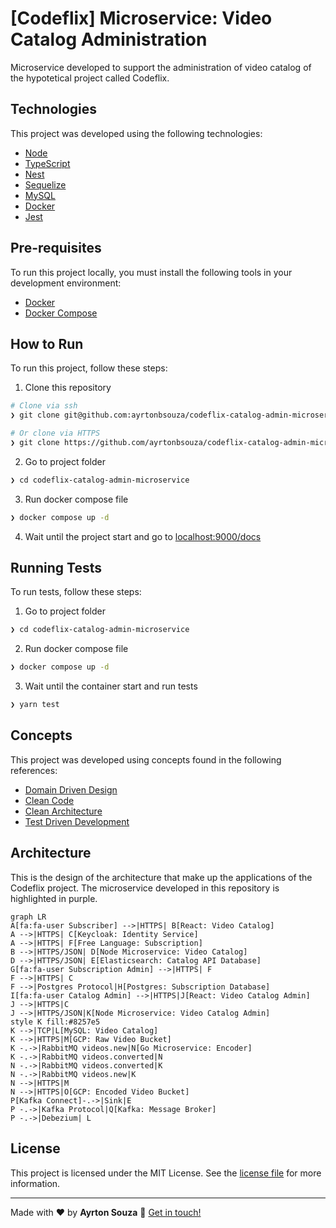 
# [Codeflix] Microservice: Video Catalog Administration
Microservice developed to support the administration of video catalog of the hypotetical project called Codeflix.
## Technologies
This project was developed using the following technologies:
- [Node](https://nodejs.org/en/)
- [TypeScript](https://www.typescriptlang.org/)
- [Nest](https://nestjs.com/)
- [Sequelize](https://sequelize.org/)
- [MySQL](https://www.mysql.com/)
- [Docker](https://www.docker.com/)
- [Jest](https://jestjs.io/)
## Pre-requisites
To run this project locally, you must install the following tools in your development environment:
- [Docker](https://www.docker.com/)
- [Docker Compose](https://docs.docker.com/compose/)
## How to Run
To run this project, follow these steps:
1. Clone this repository
```bash
# Clone via ssh
❯ git clone git@github.com:ayrtonbsouza/codeflix-catalog-admin-microservice.git

# Or clone via HTTPS
❯ git clone https://github.com/ayrtonbsouza/codeflix-catalog-admin-microservice.git
```
2. Go to project folder
```bash
❯ cd codeflix-catalog-admin-microservice
```
3. Run docker compose file
```bash
❯ docker compose up -d
```
4. Wait until the project start and go to [localhost:9000/docs](localhost:9000/docs)
## Running Tests
To run tests, follow these steps:
1. Go to project folder
```bash
❯ cd codeflix-catalog-admin-microservice
```
2. Run docker compose file
```bash
❯ docker compose up -d
```
3. Wait until the container start and run tests
```bash
❯ yarn test
```
## Concepts
This project was developed using concepts found in the following references:
- [Domain Driven Design](https://www.amazon.com/Domain-Driven-Design-Tackling-Complexity-Software/dp/0321125215/ref=sr_1_1?keywords=domain+driven+design&qid=1659496893&s=books&sprefix=domain+dr%2Cstripbooks-intl-ship%2C215&sr=1-1)
- [Clean Code](https://www.amazon.com/Clean-Code-Handbook-Software-Craftsmanship/dp/0132350882)
- [Clean Architecture](https://www.amazon.com/Clean-Architecture-Craftsmans-Software-Structure/dp/0134494164/ref=sr_1_1?keywords=clean+architecture&qid=1659496918&s=books&sprefix=clean+archi%2Cstripbooks-intl-ship%2C181&sr=1-1)
- [Test Driven Development](https://www.amazon.com/Learning-Test-Driven-Development-Polyglot-Uncluttered/dp/1098106474/ref=sr_1_2?crid=KVDJAO2X3D08&keywords=test+driven+development+javascript&qid=1659496955&s=books&sprefix=test+driven+development+javascript%2Cstripbooks-intl-ship%2C163&sr=1-2)
## Architecture
This is the design of the architecture that make up the applications of the Codeflix project. The microservice developed in this repository is highlighted in purple.
```mermaid
graph LR
A[fa:fa-user Subscriber] -->|HTTPS| B[React: Video Catalog]
A -->|HTTPS| C[Keycloak: Identity Service]
A -->|HTTPS| F[Free Language: Subscription]
B -->|HTTPS/JSON| D[Node Microservice: Video Catalog]
D -->|HTTPS/JSON| E[Elasticsearch: Catalog API Database]
G[fa:fa-user Subscription Admin] -->|HTTPS| F
F -->|HTTPS| C
F -->|Postgres Protocol|H[Postgres: Subscription Database]
I[fa:fa-user Catalog Admin] -->|HTTPS|J[React: Video Catalog Admin]
J -->|HTTPS|C
J -->|HTTPS/JSON|K[Node Microservice: Video Catalog Admin]
style K fill:#8257e5
K -->|TCP|L[MySQL: Video Catalog]
K -->|HTTPS|M[GCP: Raw Video Bucket]
K -.->|RabbitMQ videos.new|N[Go Microservice: Encoder]
K -.->|RabbitMQ videos.converted|N
N -.->|RabbitMQ videos.converted|K
N -.->|RabbitMQ videos.new|K
N -->|HTTPS|M
N -->|HTTPS|O[GCP: Encoded Video Bucket]
P[Kafka Connect]-.->|Sink|E
P -.->|Kafka Protocol|Q[Kafka: Message Broker]
P -.->|Debezium| L
```
## License
This project is licensed under the MIT License. See the [license file](LICENSE) for more information.

---
Made with ❤️ by **Ayrton Souza** :wave: [Get in touch!](https://web.whatsapp.com/send?phone=+5511941800859)
